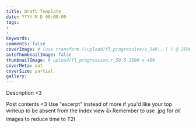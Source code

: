 ```yaml
---
title: Draft Template
date: YYYY-M-D 00:00:00
tags:
-
-
keywords:
comments: false
coverImage: # (use transform (/upload/fl_progressive/v_149...) ) @ 2500 x 1512
autoThumbnailImage: false
thumbnailImage: # upload/fl_progressive,r_50:5 1500 x 400
coverMeta: out
coverSize: partial
gallery:
---
```


Description <3
</br>
<!-- more -->
Post contents <3
Use "excerpt" instead of more if you'd like your top writeup to be absent from
the index view 👍
Remember to use .jpg for *all* images to reduce time to T2I
